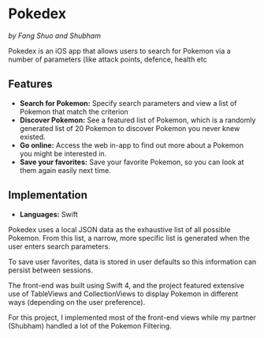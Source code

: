 # Pokedex

*by Fang Shuo and Shubham*

Pokedex is an iOS app that allows users to search for Pokemon via a number of parameters (like attack points, defence, health etc

## Features
- **Search for Pokemon:** Specify search parameters and view a list of Pokemon that match the criterion
- **Discover Pokemon:** See a featured list of Pokemon, which is a randomly generated list of 20 Pokemon to discover Pokemon you never knew existed.
- **Go online:** Access the web in-app to find out more about a Pokemon you might be interested in.
- **Save your favorites:** Save your favorite Pokemon, so you can look at them again easily next time.


## Implementation

- **Languages:** Swift

Pokedex uses a local JSON data as the exhaustive list of all possible Pokemon. From this list, a narrow, more specific list is generated when the user enters search parameters. 

To save user favorites, data is stored in user defaults so this information can persist between sessions. 

The front-end was built using Swift 4, and the project featured extensive use of TableViews and CollectionViews to display Pokemon in different ways (depending on the user preference).

For this project, I implemented most of the front-end views while my partner (Shubham) handled a lot of the Pokemon Filtering.


